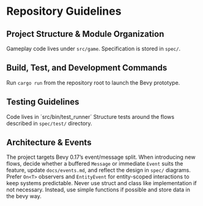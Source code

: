 # Repository Guidelines

## Project Structure & Module Organization
Gameplay code lives under `src/game`.
Specification is stored in `spec/`.

## Build, Test, and Development Commands
Run `cargo run` from the repository root to launch the Bevy prototype. 

## Testing Guidelines
Code lives in ´src/bin/test_runner´ Structure tests around the flows described in `spec/test/` directory.

## Architecture & Events
The project targets Bevy 0.17’s event/message split. When introducing new flows, decide whether a buffered `Message` or immediate `Event` suits the feature, update `docs/events.md`, and reflect the design in `spec/` diagrams. Prefer `On<T>` observers and `EntityEvent` for entity-scoped interactions to keep systems predictable.
Never use struct and class like implementation if not necessary. Instead, use simple functions if possible and store data in the bevy way.